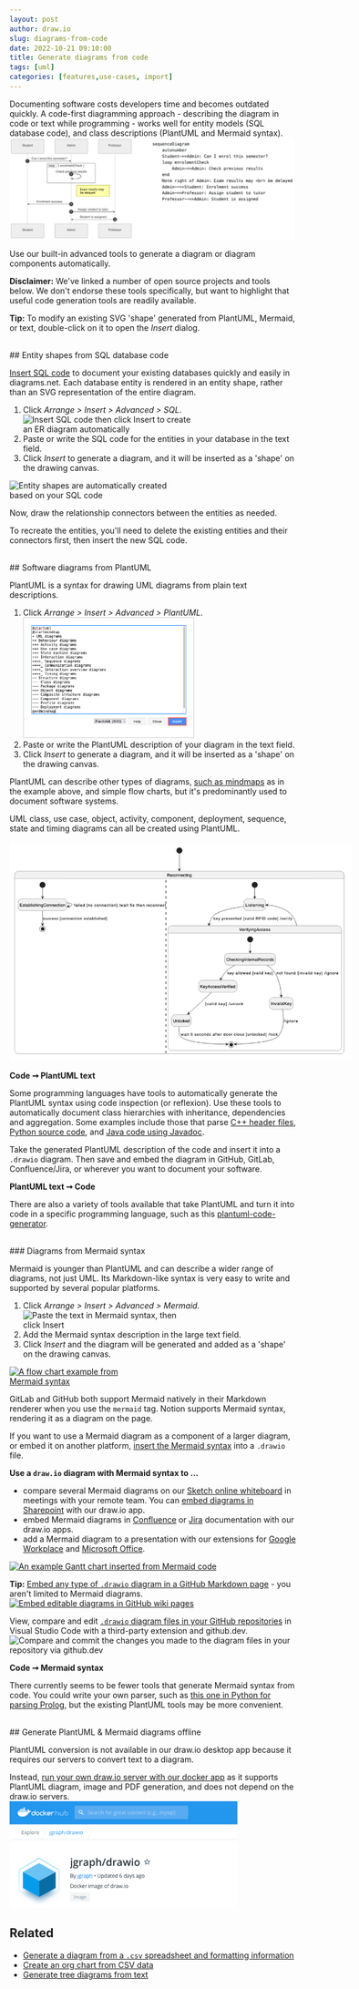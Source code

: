 ```yaml
---
layout: post
author: draw.io
slug: diagrams-from-code
date: 2022-10-21 09:10:00
title: Generate diagrams from code
tags: [uml]
categories: [features,use-cases, import]
---
```


Documenting software costs developers time and becomes outdated quickly. A code-first diagramming approach - describing the diagram in code or text while programming - works well for entity models (SQL database code), and class descriptions (PlantUML and Mermaid syntax).
<br /><img src="/assets/img/blog/mermaid-sequence-example-with-code.png" style="width=100%;max-width:500px;height:auto;" alt="An example sequence diagram inserted from Mermaid code">

Use our built-in advanced tools to generate a diagram or diagram components automatically. 

**Disclaimer:** We've linked a number of open source projects and tools below. We don't endorse these tools specifically, but want to highlight that useful code generation tools are readily available.

**Tip:** To modify an existing SVG 'shape' generated from PlantUML, Mermaid, or text, double-click on it to open the _Insert_ dialog. 


<br />
## Entity shapes from SQL database code

[Insert SQL code](/blog/insert-sql.html) to document your existing databases quickly and easily in diagrams.net. Each database entity is rendered in an entity shape, rather than an SVG representation of the entire diagram.

1. Click _Arrange > Insert > Advanced > SQL_.
<br /><img src="/assets/img/blog/insert-sql-dialog.png" style="width=100%;max-width:300px;height:auto;" alt="Insert SQL code then click Insert to create an ER diagram automatically">
2. Paste or write the SQL code for the entities in your database in the text field. 
3. Click _Insert_ to generate a diagram, and it will be inserted as a 'shape' on the drawing canvas.

<img src="/assets/img/blog/inserted-sql-example-erd.png" style="width=100%;max-width:300px;height:auto;" alt="Entity shapes are automatically created based on your SQL code">

Now, draw the relationship connectors between the entities as needed. 

To recreate the entities, you'll need to delete the existing entities and their connectors first, then insert the new SQL code. 

<br />
## Software diagrams from PlantUML

PlantUML is a syntax for drawing UML diagrams from plain text descriptions.

1. Click _Arrange > Insert > Advanced > PlantUML_.
<br /><img src="/assets/img/blog/mindmap-plantuml-example1-insert.png" style="width=100%;max-width:300px;height:auto;" alt="Generate a mindmap from text in draw.io by inserting PlantUML in arithmetic notation via Arrange > Insert > Advanced > PlantUML">
2. Paste or write the PlantUML description of your diagram in the text field. 
3. Click _Insert_ to generate a diagram, and it will be inserted as a 'shape' on the drawing canvas.

PlantUML can describe other types of diagrams, [such as mindmaps](/blog/plantuml-mindmaps-from-text.html) as in the example above, and simple flow charts, but it's predominantly used to document software systems. 

UML class, use case, object, activity, component, deployment, sequence, state and timing diagrams can all be created using PlantUML.  
<br /><img src="/assets/img/blog/uml-state-diagram-plantuml.png" style="width=100%;max-width:600px;height:auto;" alt="The Reconnecting sub-state diagram converted into text with PlantUML and a diagram generated automatically in draw.io">

**Code ➞ PlantUML text**

Some programming languages have tools to automatically generate the PlantUML syntax using code inspection (or reflexion). Use these tools to automatically document class hierarchies with inheritance, dependencies and aggregation. Some examples include those that parse [C++ header files](https://github.com/thibaultmarin/hpp2plantuml), [Python source code](https://github.com/lucsorel/py2puml), and [Java code using Javadoc](https://github.com/talsma-ict/umldoclet).

Take the generated PlantUML description of the code and insert it into a ``.drawio`` diagram. Then save and embed the diagram in GitHub, GitLab, Confluence/Jira, or wherever you want to document your software.

**PlantUML text ➞ Code**

There are also a variety of tools available that take PlantUML and turn it into code in a specific programming language, such as this [plantuml-code-generator](https://github.com/bafolts/plantuml-code-generator). 

<br />
### Diagrams from Mermaid syntax

Mermaid is younger than PlantUML and can describe a wider range of diagrams, not just UML.  Its Markdown-like syntax is very easy to write and supported by several popular platforms. 

1. Click _Arrange > Insert > Advanced > Mermaid_. 
<br /><img src="/assets/img/blog/mermaid-flowchart-example-code.png" style="width=100%;max-width:300px;height:auto;" alt="Paste the text in Mermaid syntax, then click Insert">
1. Add the Mermaid syntax description in the large text field. 
2. Click _Insert_ and the diagram will be generated and added as a 'shape' on the drawing canvas.

[<img src="/assets/img/blog/mermaid-flowchart-example.png" style="width=100%;max-width:200px;height:auto;" alt="A flow chart example from Mermaid syntax">](https://app.diagrams.net/?lightbox=1&highlight=0000ff&edit=_blank&layers=1&nav=1&title=#Uhttps%3A%2F%2Fraw.githubusercontent.com%2Fjgraph%2Fdrawio-diagrams%2Fmaster%2Fblog%2Fmermaid-examples.drawio)

GitLab and GitHub both support Mermaid natively in their Markdown renderer when you use the ``mermaid`` tag. Notion supports Mermaid syntax, rendering it as a diagram on the page. 

If you want to use a Mermaid diagram as a component of a larger diagram, or embed it on another platform, [insert the Mermaid syntax](/blog/mermaid-diagrams.html) into a ``.drawio`` file. 

**Use a ``draw.io`` diagram with Mermaid syntax to ...**
* compare several Mermaid diagrams on our [Sketch online whiteboard](/blog/sketch-online-whiteboard) in meetings with your remote team. You can [embed diagrams in Sharepoint](https://app.diagrams.net/?mode=onedrive) with our draw.io app.
* embed Mermaid diagrams in [Confluence](https://marketplace.atlassian.com/apps/1210933/draw-io-diagrams-for-confluence) or [Jira](https://marketplace.atlassian.com/apps/1211413/draw-io-diagrams-for-jira?hosting=cloud&tab=overview) documentation with our draw.io apps.
* add a Mermaid diagram to a presentation with our extensions for [Google Workplace](https://gsuite.diagrams.net/) and [Microsoft Office](https://office.diagrams.net/).

[<img src="/assets/img/blog/mermaid-gantt-example.png" style="max-width:100%;height:auto;" alt="An example Gantt chart inserted from Mermaid code">](https://app.diagrams.net/?lightbox=1&highlight=0000ff&edit=_blank&layers=1&nav=1&page=1&title=#Uhttps%3A%2F%2Fraw.githubusercontent.com%2Fjgraph%2Fdrawio-diagrams%2Fmaster%2Fblog%2Fmermaid-examples.drawio)

**Tip:** [Embed any type of ``.drawio`` diagram in a GitHub Markdown page](/blog/embed-diagrams-github-markdown.html) - you aren't limited to Mermaid diagrams.
<br />[<img src="/assets/img/blog/github-wiki-example.png" style="width=100%;max-width:500px;height:auto;" alt="Embed editable diagrams in GitHub wiki pages">](https://github.com/jgraph/drawio/wiki/Embed-Diagrams)

View, compare and edit [``.drawio`` diagram files in your GitHub repositories](/blog/edit-diagrams-with-github-dev.html) in Visual Studio Code with a third-party extension and github.dev.
<br /><img src="/assets/img/blog/github-dev-compare-commit-changes.png" style="width=100%;max-width:600px;height:auto;" alt="Compare and commit the changes you made to the diagram files in your repository via github.dev">

**Code ➞ Mermaid syntax**

There currently seems to be fewer tools that generate Mermaid syntax from code. You could write your own parser, such as [this one in Python for parsing Prolog](https://www.noveltech.dev/diagram-mermaid/), but the existing PlantUML tools may be more convenient.


<br />
## Generate PlantUML & Mermaid diagrams offline

PlantUML conversion is not available in our draw.io desktop app because it requires our servers to convert text to a diagram. 

Instead, [run your own draw.io server with our docker app](/blog/diagrams-docker-app.html) as it supports PlantUML diagram, image and PDF generation, and does not depend on the draw.io servers.
<br /><img src="/assets/img/blog/dockerhub-drawio.png" style="width=100%;max-width:400px;height:auto;" alt="The draw.io desktop app works on MacOS, Windows and Linux">

## Related

* [Generate a diagram from a ``.csv`` spreadsheet and formatting information](/blog/insert-from-csv.html)
* [Create an org chart from CSV data](/blog/org-charts#create-an-org-chart-from-csv-data)
* [Generate tree diagrams from text](/blog/insert-from-text.html)
